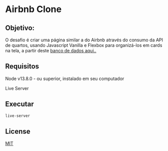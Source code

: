 # Airbnb Clone

## Objetivo:

O desafio é criar uma página similar a do Airbnb através do consumo da API de quartos, usando Javascript Vanilla e Flexbox para organizá-los em cards na tela, a partir deste [banco de dados aqui..](https://api.sheety.co/30b6e400-9023-4a15-8e6c-16aa4e3b1e72)


## Requisitos

Node v13.8.0 - ou superior, instalado em seu computador

Live Server

## Executar

```bash
live-server
```

## License
[MIT](https://choosealicense.com/licenses/mit/)